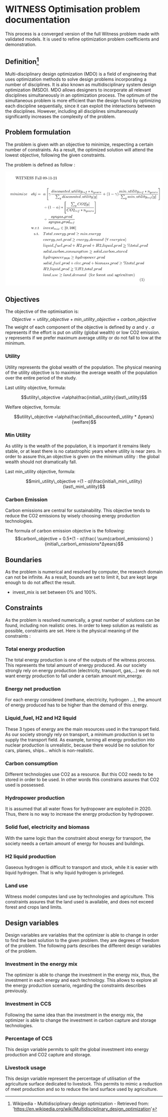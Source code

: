 # WITNESS Optimisation problem documentation

This process is a converged version of the full Witness problem made with validated models. It is used to refine optimization problem coefficients and demonstration.

## Definition[^1]

Multi-disciplinary design optimization (MDO) is a field of engineering that uses optimization methods to solve design problems incorporating a number of disciplines. It is also known as multidisciplinary system design optimization (MSDO). MDO allows designers to incorporate all relevant disciplines simultaneously in an optimization process. The optimum of the simultaneous problem is more efficient than the design found by optimizing each discipline sequentially, since it can exploit the interactions between the disciplines. However, including all disciplines simultaneously significantly increases the complexity of the problem.


## Problem formulation

The problem is given with an objective to minimize, respecting a certain number of constraints. As a result, the optimized solution will attend the lowest objective, following the given constraints.

The problem is defined as follow : 

![](witness_formulation.PNG)



## Objectives

The objective of the optimisation is:
$$Objective = utility\_objective + min\_utility\_objective + carbon\_objective$$
 The weight of each component of the objective is defined by $\alpha$ and $\gamma$ .
$\alpha$ represents if the effort is put on utility (global wealth) or low CO2 emission.
$\gamma$ represents if we prefer maximum average utility or do not fall to low at the minimum.


### Utility

Utility represents the global wealth of the population. The physical meaning of the utility objective is to maximise the average wealth of the population over the entire period of the study. 

Last utility objective, formula:

$$utility\_objective =\alpha\frac{initial\_utility}{last\_utility}$$  

Welfare objective, formula:

$$utility\_objective =\alpha\frac{initial\_discounted\_utility * Δyears}{welfare}$$  

### Min Utility

As utility is the wealth of the population, it is important it remains likely stable, or at least there is no catastrophic years where utility is near zero. In order to assure this,an objective is given on the minimum utility : the global wealth should not dramatically fall.

Last min_utility objective, formula:

$$min\_utility\_objective =(1 - α)\frac{initial\_min\_utility}{last\_min\_utility}$$  



### Carbon Emission

Carbon emissions are central for sustainability. This objective tends to reduce the CO2 emissions by wisely choosing energy production technologies.

The formula of carbon emission objective is the following: 
$$carbon\_objective = 0.5*(1 - α)\frac{ \sum{carbon\_emissions} }{initial\_carbon\_emissions*Δyears}$$

## Boundaries

As the problem is numerical and resolved by computer, the research domain can not be infinite. As a result, bounds are set to limit it, but are kept large enough to do not affect the result.
* invest_mix is set between 0% and 100%. 

## Constraints

As the problem is resolved numerically, a great number of solutions can be found, including non realistic ones. In order to keep solution as realistic as possible, constraints are set.
Here is the physical meaning of the constraints : 

### Total energy production
The total energy production is one of the outputs of the witness process. This represents the total amount of energy produced. As our society strongly rely on energy production (electricity, transport, gas,...) we do not want energy production to fall under a certain amount min_energy.

### Energy net production
For each energy considered (methane, electricity, hydrogen ...), the amount of energy produced has to be higher than the demand of this energy.

### Liquid_fuel, H2 and H2 liquid
These 3 types of energy are the main resources used in the transport field. As our society strongly rely on transport,  a minimum production is set to supply the transport field. As example, turning all energy production into nuclear production is unrealistic, because there would be no solution for cars, planes, ships... which is non-realistic.

### Carbon consumption
Different technologies use CO2 as a resource. But this CO2 needs to be stored in order to be used. In other words this constrains assures that CO2 used is possessed.

### Hydropower production
It is assumed that all water flows for hydropower are exploited in 2020. Thus, there is no way to increase the energy production by hydropower.

### Solid fuel, electricity and biomass
With the same logic than the constraint about energy for transport, the society needs a certain amount of energy for houses and buildings.

### H2 liquid production
Gaseous hydrogen is difficult to transport and stock, while it is easier with liquid hydrogen. That is why liquid hydrogen is privileged.

### Land use
Witness model computes land use by technologies and agriculture. This constraints assures 
that the land used is available, and does not exceed forest and crops land limits.

## Design variables
Design variables are variables that the optimizer is able to change in order to find the best solution to the given problem. they are degrees of freedom of the problem.
The following parts describes the different design variables of the problem.

### Investment in the energy mix
The optimizer is able to change the investment in the energy mix, thus, the investment in each energy and each technology. This allows to explore all the energy production scenario, regarding the constraints describes previously.

### Investment in CCS
Following the same idea than the investment in the energy mix, the optimizer is able to change the investment in carbon capture and storage technologies.

### Percentage of CCS
This design variable permits to split the global investment into energy production and CO2 capture and storage.

### Livestock usage
This design variable represent the percentage of utilisation of the agriculture surface dedicated to livestock. This permits to mimic a reduction of meet production and so to reduce the land surface used by agriculture.


[^1]: Wikipedia - Multidisciplinary design optimization - Retrieved from: 'https://en.wikipedia.org/wiki/Multidisciplinary_design_optimization'